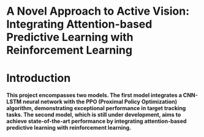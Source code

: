 A Novel Approach to Active Vision: Integrating Attention-based Predictive Learning with Reinforcement Learning
===

# Introduction
**This project encompasses two models. The first model integrates a CNN-LSTM neural network with the PPO (Proximal Policy Optimization) algorithm, demonstrating exceptional performance in target tracking tasks. The second model, which is still under development, aims to achieve state-of-the-art performance by integrating attention-based predictive learning with reinforcement learning.**
